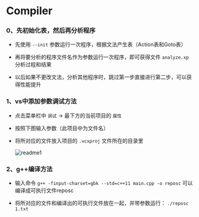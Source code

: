 # Compiler

### 0、先初始化表，然后再分析程序

* 先使用 `--init` 参数运行一次程序，根据文法产生表（Action表和Goto表）

* 再将要分析的程序文件名作为参数运行一次程序，即可获得文件 `analyze.xp` 分析过程和结果

* 以后如果不更改文法，分析其他程序时，跳过第一步直接进行第二步，可以获得性能提升

### 1、vs中添加参数调试方法

* 点击菜单栏中 `调试` ->  最下方的当前项目的 `属性`

* 按照下图输入参数（此项目中为文件名）

* 将所对应的文件放入项目的 `.vcxproj` 文件所在的目录里

  ![readme1](./readme1.png)

### 2、g++编译方法

* 输入命令 `g++ -finput-charset=gbk --std=c++11 main.cpp -o reposc` 可以编译成可执行文件reposc

* 将所对应的文件和编译出的可执行文件放在一起，并带参数运行：
  `./reposc 1.txt`
